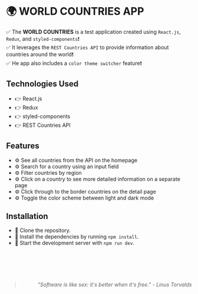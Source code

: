 
# 🌍 WORLD COUNTRIES APP

✅ The **WORLD COUNTRIES** is a test application created using `React.js`, `Redux`, and `styled-components`❗<br />
✅ It leverages the `REST Countries API` to provide information about countries around the world❗ <br />
✅ He app also includes a `color theme switcher` feature❗

## Technologies Used

- 👉 React.js
- 👉 Redux
- 👉 styled-components
- 👉 REST Countries API

## Features

- ⚙ See all countries from the API on the homepage
- ⚙ Search for a country using an input field
- ⚙ Filter countries by region
- ⚙ Click on a country to see more detailed information on a separate page
- ⚙ Click through to the border countries on the detail page
- ⚙ Toggle the color scheme between light and dark mode

## Installation

- 🔧 Clone the repository.
- 🔧 Install the dependencies by running `npm install`.
- 🔧 Start the development server with `npm run dev`.
<br />
<br />
<br />
<br />

<div align="right"  title="Linus Torvalds is the famous programmer and creator of the Linux operating system kernel.">

> *"Software is like sex: it's better when it's free." - Linus Torvalds*

</div>
